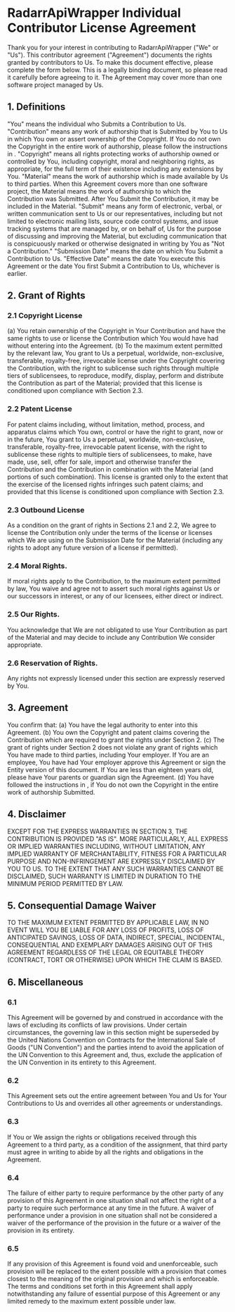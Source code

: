 # RadarrApiWrapper Individual Contributor License Agreement #

Thank you for your interest in contributing to RadarrApiWrapper ("We" or "Us").
This contributor agreement ("Agreement") documents the rights granted by contributors to Us. To make this document effective, please complete the form below. This is a legally binding document, so please read it carefully before agreeing to it. The Agreement may cover more than one software project managed by Us.

## 1. Definitions ##

"You" means the individual who Submits a Contribution to Us.
"Contribution" means any work of authorship that is Submitted by You to Us in which You own or assert ownership of the Copyright. If You do not own the Copyright in the entire work of authorship, please follow the instructions in .
"Copyright" means all rights protecting works of authorship owned or controlled by You, including copyright, moral and neighboring rights, as appropriate, for the full term of their existence including any extensions by You.
"Material" means the work of authorship which is made available by Us to third parties. When this Agreement covers more than one software project, the Material means the work of authorship to which the Contribution was Submitted. After You Submit the Contribution, it may be included in the Material.
"Submit" means any form of electronic, verbal, or written communication sent to Us or our representatives, including but not limited to electronic mailing lists, source code control systems, and issue tracking systems that are managed by, or on behalf of, Us for the purpose of discussing and improving the Material, but excluding communication that is conspicuously marked or otherwise designated in writing by You as "Not a Contribution."
"Submission Date" means the date on which You Submit a Contribution to Us.
"Effective Date" means the date You execute this Agreement or the date You first Submit a Contribution to Us, whichever is earlier.

## 2. Grant of Rights ##

### 2.1 Copyright License ###
(a) You retain ownership of the Copyright in Your Contribution and have the same rights to use or license the Contribution which You would have had without entering into the Agreement.
(b) To the maximum extent permitted by the relevant law, You grant to Us a perpetual, worldwide, non-exclusive, transferable, royalty-free, irrevocable license under the Copyright covering the Contribution, with the right to sublicense such rights through multiple tiers of sublicensees, to reproduce, modify, display, perform and distribute the Contribution as part of the Material; provided that this license is conditioned upon compliance with Section 2.3.

### 2.2 Patent License ###
For patent claims including, without limitation, method, process, and apparatus claims which You own, control or have the right to grant, now or in the future, You grant to Us a perpetual, worldwide, non-exclusive, transferable, royalty-free, irrevocable patent license, with the right to sublicense these rights to multiple tiers of sublicensees, to make, have made, use, sell, offer for sale, import and otherwise transfer the Contribution and the Contribution in combination with the Material (and portions of such combination). This license is granted only to the extent that the exercise of the licensed rights infringes such patent claims; and provided that this license is conditioned upon compliance with Section 2.3.

### 2.3 Outbound License ###
As a condition on the grant of rights in Sections 2.1 and 2.2, We agree to license the Contribution only under the terms of the license or licenses which We are using on the Submission Date for the Material (including any rights to adopt any future version of a license if permitted).

### 2.4 Moral Rights. ###
If moral rights apply to the Contribution, to the maximum extent permitted by law, You waive and agree not to assert such moral rights against Us or our successors in interest, or any of our licensees, either direct or indirect.

### 2.5 Our Rights. ###
You acknowledge that We are not obligated to use Your Contribution as part of the Material and may decide to include any Contribution We consider appropriate.

### 2.6 Reservation of Rights. ###
Any rights not expressly licensed under this section are expressly reserved by You.

## 3. Agreement ##

You confirm that:
(a) You have the legal authority to enter into this Agreement.
(b) You own the Copyright and patent claims covering the Contribution which are required to grant the rights under Section 2.
(c) The grant of rights under Section 2 does not violate any grant of rights which You have made to third parties, including Your employer. If You are an employee, You have had Your employer approve this Agreement or sign the Entity version of this document. If You are less than eighteen years old, please have Your parents or guardian sign the Agreement.
(d) You have followed the instructions in , if You do not own the Copyright in the entire work of authorship Submitted.

## 4. Disclaimer ##

EXCEPT FOR THE EXPRESS WARRANTIES IN SECTION 3, THE CONTRIBUTION IS PROVIDED "AS IS". MORE PARTICULARLY, ALL EXPRESS OR IMPLIED WARRANTIES INCLUDING, WITHOUT LIMITATION, ANY IMPLIED WARRANTY OF MERCHANTABILITY, FITNESS FOR A PARTICULAR PURPOSE AND NON-INFRINGEMENT ARE EXPRESSLY DISCLAIMED BY YOU TO US. TO THE EXTENT THAT ANY SUCH WARRANTIES CANNOT BE DISCLAIMED, SUCH WARRANTY IS LIMITED IN DURATION TO THE MINIMUM PERIOD PERMITTED BY LAW.

## 5. Consequential Damage Waiver ##

TO THE MAXIMUM EXTENT PERMITTED BY APPLICABLE LAW, IN NO EVENT WILL YOU BE LIABLE FOR ANY LOSS OF PROFITS, LOSS OF ANTICIPATED SAVINGS, LOSS OF DATA, INDIRECT, SPECIAL, INCIDENTAL, CONSEQUENTIAL AND EXEMPLARY DAMAGES ARISING OUT OF THIS AGREEMENT REGARDLESS OF THE LEGAL OR EQUITABLE THEORY (CONTRACT, TORT OR OTHERWISE) UPON WHICH THE CLAIM IS BASED.

## 6. Miscellaneous ##

### 6.1 ###
This Agreement will be governed by and construed in accordance with the laws of excluding its conflicts of law provisions. Under certain circumstances, the governing law in this section might be superseded by the United Nations Convention on Contracts for the International Sale of Goods ("UN Convention") and the parties intend to avoid the application of the UN Convention to this Agreement and, thus, exclude the application of the UN Convention in its entirety to this Agreement.

### 6.2 ###
This Agreement sets out the entire agreement between You and Us for Your Contributions to Us and overrides all other agreements or understandings.

### 6.3 ###
If You or We assign the rights or obligations received through this Agreement to a third party, as a condition of the assignment, that third party must agree in writing to abide by all the rights and obligations in the Agreement.

### 6.4 ###
The failure of either party to require performance by the other party of any provision of this Agreement in one situation shall not affect the right of a party to require such performance at any time in the future. A waiver of performance under a provision in one situation shall not be considered a waiver of the performance of the provision in the future or a waiver of the provision in its entirety.

### 6.5 ###
If any provision of this Agreement is found void and unenforceable, such provision will be replaced to the extent possible with a provision that comes closest to the meaning of the original provision and which is enforceable. The terms and conditions set forth in this Agreement shall apply notwithstanding any failure of essential purpose of this Agreement or any limited remedy to the maximum extent possible under law.